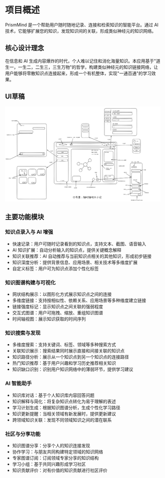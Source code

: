 # 项目概述

PrismMind 是一个帮助用户随时随地记录、连接和检索知识的智能平台。通过 AI 技术，它能够扩展您的知识，发现知识间的关联，形成类似神经元的知识网络。

## 核心设计理念

在信息和 AI 生成内容爆炸的时代，个人难以记住和消化海量知识。本应用基于"道生一，一生二，二生三，三生万物"的哲学，构建类似神经元的知识链接网络，让用户能够将零散知识点连接起来，形成一个有机整体，实现"一通百通"的学习效果。

## UI草稿

![1743399911545](assets/image/readme/1743399911545.png)

## 主要功能模块

### 知识点录入与 AI 增强

- 快速记录：用户可随时记录看到的知识点，支持文本、截图、语音输入
- AI 知识扩展：自动分析输入的知识点，提供关键概念解释
- 知识关联推荐：AI 自动推荐与当前知识点相关的其他知识，形成初步链接
- 知识深度分析：提供背景信息、应用场景、相关技术等多维度扩展
- 自定义标签：用户可为知识点添加个性化标签

### 知识图谱构建与可视化

- 网状结构展示：以图形化方式展示知识点之间的连接
- 多维度链接：支持按相似性、依赖关系、应用场景等多种维度建立链接
- 链接强度标记：显示知识点之间关联的强弱程度
- 交互式图谱：用户可拖拽、缩放、重组知识图谱
- 时间轴视图：展示知识获取的时间序列

### 知识搜索与发现

- 多维度搜索：支持关键词、标签、领域等多种搜索方式
- 关联知识展示：搜索结果同时展示直接和间接关联的知识点
- 知识路径分析：展示从一个知识点到另一个知识点的连接路径
- 热门知识推荐：基于用户兴趣和学习历史推荐相关知识
- 知识缺口识别：识别用户知识网络中的薄弱环节，提供学习建议

### AI 智能助手

- 知识库对话：基于个人知识库内容回答问题
- 知识解释与简化：将复杂知识点转化为易于理解的表述
- 学习计划生成：根据知识图谱分析，生成个性化学习路径
- 知识更新提醒：当相关领域有新发展时，提供更新建议
- 跨领域知识关联：发现不同领域知识之间的潜在联系

### 社区与分享功能

- 知识图谱分享：分享个人的知识连接发现
- 协作学习：与朋友共同构建特定领域的知识网络
- 专家图谱订阅：订阅领域专家分享的知识结构
- 学习小组：基于共同兴趣形成学习社区
- 知识贡献评价：对有价值的知识贡献进行社区评价

